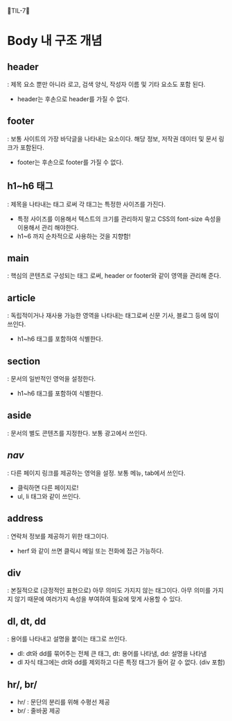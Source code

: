 🦄TIL-7🦄

# Body 내 구조 개념
## header
: 제목 요소 뿐만 아니라 로고, 검색 양식, 작성자 이름 및 기타 요소도 포함 된다.
- header는 후손으로 header를 가질 수 없다.

## footer
: 보통 사이트의 가장 바닥글을 나타내는 요소이다. 해당 정보, 저작권 데이터 및 문서 링크가 포함된다.
- footer는 후손으로 footer를 가질 수 없다.

## h1~h6 태그
: 제목을 나타내는 태그 로써 각 태그는 특정한 사이즈를 가진다.
- 특정 사이즈를 이용해서 텍스트의 크기를 관리하지 말고 CSS의 font-size 속성을 이용해서 관리 해야한다.
- h1~6 까지 순차적으로 사용하는 것을 지향함!

## main 
: 핵심의 콘텐츠로 구성되는 태그 로써, header or footer와 같이 영역을 관리해 준다.

## article
: 독립적이거나 재사용 가능한 영역을 나타내는 태그로써 신문 기사, 블로그 등에 많이 쓰인다.
- h1~h6 태그를 포함하여 식별한다.

## section
: 문서의 일반적인 영억을 설정한다.
- h1~h6 태그를 포함하여 식별한다.

## aside 
: 문서의 별도 콘텐츠를 지정한다. 보통 광고에서 쓰인다.

## _nav_
: 다른 페이지 링크를 제공하는 영억을 설정. 보통 메뉴, tab에서 쓰인다.
- 클릭하면 다른 페이지로!
- ul, li 태그와 같이 쓰인다.

## address
: 연락처 정보를 제공하기 위한 태그이다. 
- herf 와 같이 쓰면 클릭시 메일 또는 전화에 접근 가능하다.

## div
: 본질적으로 (긍정적인 표현으로) 아무 의미도 가지지 않는 태그이다. 아무 의미를 가지지 않기 때문에 여러가지 속성을
부여하여 필요에 맞게 사용할 수 있다.

## dl, dt, dd
: 용어를 나타내고 설명을 붙이는 태그로 쓰인다.
- dl: dt와 dd를 묶어주는 전체 큰 태그, dt: 용어를 나타냄, dd: 설명을 나타냄
- dl 자식 태그에는 dt와 dd를 제외하고 다른 특정 태그가 들어 갈 수 없다. (div 포함)

## hr/, br/
- hr/ : 문단의 분리를 위해 수평선 제공
- br/ : 줄바꿈 제공    
 
